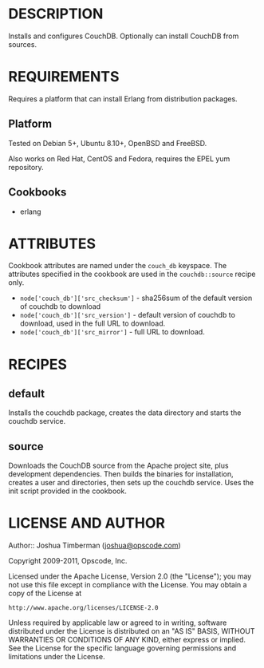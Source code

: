 DESCRIPTION
===========

Installs and configures CouchDB. Optionally can install CouchDB from sources.

REQUIREMENTS
============

Requires a platform that can install Erlang from distribution packages.

## Platform

Tested on Debian 5+, Ubuntu 8.10+, OpenBSD and FreeBSD.

Also works on Red Hat, CentOS and Fedora, requires the EPEL yum repository.

## Cookbooks

* erlang

ATTRIBUTES
==========

Cookbook attributes are named under the `couch_db` keyspace. The attributes specified in the cookbook are used in the `couchdb::source` recipe only.

* `node['couch_db']['src_checksum']` - sha256sum of the default version of couchdb to download
* `node['couch_db']['src_version']` - default version of couchdb to download, used in the full URL to download.
* `node['couch_db']['src_mirror']` - full URL to download.

RECIPES
=======

default
-------

Installs the couchdb package, creates the data directory and starts the couchdb service.

source
------

Downloads the CouchDB source from the Apache project site, plus development dependencies. Then builds the binaries for installation, creates a user and directories, then sets up the couchdb service. Uses the init script provided in the cookbook.

LICENSE AND AUTHOR
==================

Author:: Joshua Timberman (<joshua@opscode.com>)

Copyright 2009-2011, Opscode, Inc.

Licensed under the Apache License, Version 2.0 (the "License");
you may not use this file except in compliance with the License.
You may obtain a copy of the License at

    http://www.apache.org/licenses/LICENSE-2.0

Unless required by applicable law or agreed to in writing, software
distributed under the License is distributed on an "AS IS" BASIS,
WITHOUT WARRANTIES OR CONDITIONS OF ANY KIND, either express or implied.
See the License for the specific language governing permissions and
limitations under the License.

